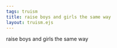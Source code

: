 ```yaml
---
tags: truism
title: raise boys and girls the same way
layout: truism.ejs
---
```


raise boys and girls the same way